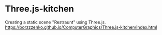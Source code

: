 # Three.js-kitchen
Creating a static scene "Restraunt" using Three.js. </br>
https://borzzzenko.github.io/ComputerGraphics/Three.js-kitchen/index.html
